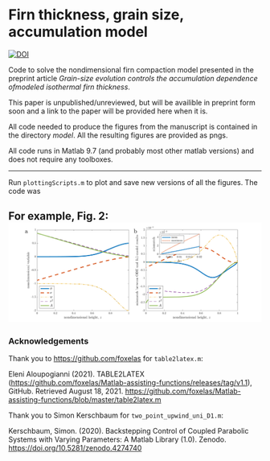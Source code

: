 # Firn thickness, grain size, accumulation model

[![DOI](https://zenodo.org/badge/363214644.svg)](https://zenodo.org/badge/latestdoi/363214644)

Code to solve the nondimensional firn compaction model presented in the preprint article *Grain-size evolution controls the accumulation dependence ofmodeled isothermal firn thickness*. 

This paper is unpublished/unreviewed, but will be availible in preprint form soon and a link to the paper will be provided here when it is. 

All code needed to produce the figures from the manuscript is contained in the directory *model*. All the resulting figures are provided as pngs.

All code runs in Matlab 9.7 (and probably most other matlab versions) and does not require any toolboxes.

---

Run `plottingScripts.m` to plot and save new versions of all the figures. The code was 

For example, Fig. 2:
![figure 2](https://github.com/ldeo-glaciology/firn_accumulation_model/raw/main/model/F2_full_ode_comparisons_v5.png)
---
### Acknowledgements

Thank you to <https://github.com/foxelas> for `table2latex.m`:

Eleni Aloupogianni (2021). TABLE2LATEX (https://github.com/foxelas/Matlab-assisting-functions/releases/tag/v1.1), GitHub. Retrieved August 18, 2021.
<https://github.com/foxelas/Matlab-assisting-functions/blob/master/table2latex.m>

Thank you to Simon Kerschbaum for `two_point_upwind_uni_D1.m`:

Kerschbaum, Simon. (2020). Backstepping Control of Coupled Parabolic Systems with Varying Parameters: A Matlab Library (1.0). Zenodo. <https://doi.org/10.5281/zenodo.4274740>
